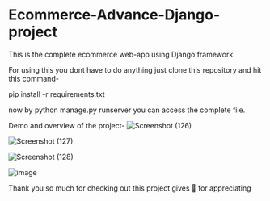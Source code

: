# Ecommerce-Advance-Django-project

This is the complete ecommerce web-app using Django framework.

For using this you dont have to do anything just clone this repository and hit this command-

pip install -r requirements.txt

now by python manage.py runserver you can access the complete file.


Demo and overview of the project- 
![Screenshot (126)](https://user-images.githubusercontent.com/89073677/181348724-103a5610-4c35-4e4e-ab35-2a561be5dbad.png)

![Screenshot (127)](https://user-images.githubusercontent.com/89073677/181348770-cd2283c4-634a-41dc-aba0-b971a46b3242.png)

![Screenshot (128)](https://user-images.githubusercontent.com/89073677/181348796-cd2db378-1ed7-4a12-a1cb-405a3aaaac9a.png)

![image](https://user-images.githubusercontent.com/89073677/181348976-a12d7077-46d4-46dc-9fa9-4a37365515a8.png)


Thank you so much for checking out this project gives 🌟 for appreciating 

